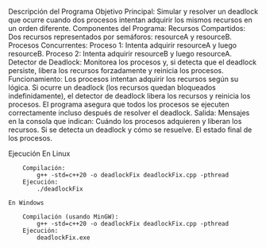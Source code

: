 Descripción del Programa
    Objetivo Principal:
        Simular y resolver un deadlock que ocurre cuando dos procesos intentan adquirir los mismos recursos en un orden diferente.
    Componentes del Programa:
        Recursos Compartidos:
            Dos recursos representados por semáforos: resourceA y resourceB.
        Procesos Concurrentes:
            Proceso 1: Intenta adquirir resourceA y luego resourceB.
            Proceso 2: Intenta adquirir resourceB y luego resourceA.
        Detector de Deadlock:
            Monitorea los procesos y, si detecta que el deadlock persiste, libera los recursos forzadamente y reinicia los procesos.
    Funcionamiento:
        Los procesos intentan adquirir los recursos según su lógica.
        Si ocurre un deadlock (los recursos quedan bloqueados indefinidamente), el detector de deadlock libera los recursos y reinicia los procesos.
        El programa asegura que todos los procesos se ejecuten correctamente incluso después de resolver el deadlock.
    Salida:
        Mensajes en la consola que indican:
            Cuándo los procesos adquieren y liberan los recursos.
            Si se detecta un deadlock y cómo se resuelve.
            El estado final de los procesos.

Ejecución
    En Linux

        Compilación:
            g++ -std=c++20 -o deadlockFix deadlockFix.cpp -pthread
        Ejecución:
            ./deadlockFix

    En Windows

        Compilación (usando MinGW):
            g++ -std=c++20 -o deadlockFix deadlockFix.cpp -pthread
        Ejecución:
            deadlockFix.exe
